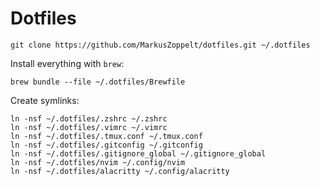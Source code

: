 # Dotfiles

    git clone https://github.com/MarkusZoppelt/dotfiles.git ~/.dotfiles


Install everything with `brew`:

    brew bundle --file ~/.dotfiles/Brewfile


Create symlinks:

    ln -nsf ~/.dotfiles/.zshrc ~/.zshrc
    ln -nsf ~/.dotfiles/.vimrc ~/.vimrc
    ln -nsf ~/.dotfiles/.tmux.conf ~/.tmux.conf
    ln -nsf ~/.dotfiles/.gitconfig ~/.gitconfig
    ln -nsf ~/.dotfiles/.gitignore_global ~/.gitignore_global
    ln -nsf ~/.dotfiles/nvim ~/.config/nvim
    ln -nsf ~/.dotfiles/alacritty ~/.config/alacritty
